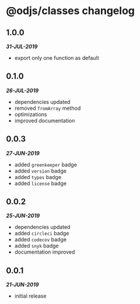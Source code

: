 # @odjs/classes changelog

## 1.0.0

***31-JUL-2019***

* export only one function as default

## 0.1.0

***26-JUL-2019***

* dependencies updated
* removed `fromArray` method
* optimizations
* improved documentation

## 0.0.3

***27-JUN-2019***

* added `greenkeeper` badge
* added `version` badge
* added `types` badge
* added `license` badge

## 0.0.2

***25-JUN-2019***

* dependencies updated
* added `circleci` badge
* added `codecov` badge
* added `snyk` badge
* documentation improved

## 0.0.1

***21-JUN-2019***

* initial release
